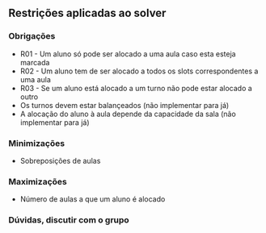 ## Restrições aplicadas ao solver
### Obrigações
- R01 - Um aluno só pode ser alocado a uma aula caso esta esteja marcada
- R02 - Um aluno tem de ser alocado a todos os slots correspondentes a uma aula
- R03 - Se um aluno está alocado a um turno não pode estar alocado a outro
- Os turnos devem estar balançeados (não implementar para já)
- A alocação do aluno à aula depende da capacidade da sala (não implementar para já)

### Minimizações
- Sobreposições de aulas

### Maximizações
- Número de aulas a que um aluno é alocado




### Dúvidas, discutir com o grupo

